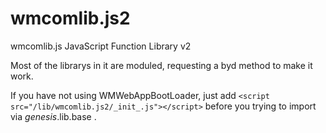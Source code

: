 # wmcomlib.js2
wmcomlib.js JavaScript Function Library v2

Most of the librarys in it are moduled, requesting a byd method to make it work.

If you have not using WMWebAppBootLoader, just add `<script src="/lib/wmcomlib.js2/_init_.js"></script>` before you trying to import via _genesis_.lib.base .
